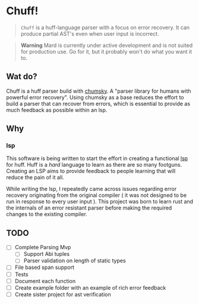 # Chuff!

> `Chuff` is a huff-language parser with a focus on error recovery. It can produce partial AST's even when user input is incorrect.

> **Warning**
> Mard is currently under active development and is not suited for production use. Go for it, but it probably won't do what you want it to.

## Wat do?

Chuff is a huff parser build with [chumsky]("https://github.com/zesterer/chumsky"). A "parser library for humans with powerful error recovery". Using chumsky as a base reduces the effort to build a parser that can recover from errors, which is essential to provide as much feedback as possible within an lsp.

## Why

### lsp

This software is being written to start the effort in creating a functional [lsp]("https://microsoft.github.io/language-server-protocol/") for huff. Huff is a _hard_ language to learn as there are so many footguns. Creating an LSP aims to provide feedback to people learning that will reduce the pain of it all.

While writing the lsp, I repeatedly came across issues regarding error recovery originating from the original compiler ( it was not designed to be run in response to every user input ). This project was born to learn rust and the internals of an error resistant parser before making the required changes to the existing compiler.

## TODO

- [ ] Complete Parsing Mvp
  - [ ] Support Abi tuples
  - [ ] Parser validation on length of static types
- [ ] File based span support
- [ ] Tests
- [ ] Document each function
- [ ] Create example folder with an example of rich error feedback
- [ ] Create sister project for ast verification
